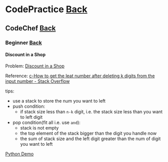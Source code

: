 # CodePractice [Back](https://blog.fish-404.icu/CodePractice/)

## CodeChef [Back](https://blog.fish-404.icu/CodePractice/CodeChef/)

### Beginner [Back](https://blog.fish-404.icu/CodePractice/CodeChef/Beginner/)

#### Discount in a Shop

Problem: [Discount in a Shop](https://www.codechef.com/ICPCTR01/problems/DISCSHOP)

Reference: [c-How to get the leat number after deleting k digits from the input number - Stack Overflow](https://stackoverflow.com/questions/28223580/how-to-get-the-least-number-after-deleting-k-digits-from-the-input-number)

tips:

* use a stack to store the num you want to left
* push condition:
  - if stack size less than `n-k` digit, i.e. the stack size less than you want to left digit
* pop condition(fit all i.e. use `and`):
  - stack is not empty
  - the top element of the stack bigger than the digit you handle now
  - the sum of stack size and the left digit greater than the num of digit you want to left

[Python Demo](https://github.com/fish-404/CodePractice/blob/main/CodeChef/Beginner/Discount%20in%20a%20Shop/Discount%20in%20a%20Shop.py)
